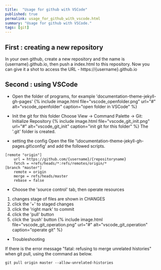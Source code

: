 ```yaml
---
title:  "Usage for github with VSCode"
published: true
permalink: usage_for_github_with_vscode.html
summary: "Usage for github with VSCode."
tags: [git]
---
```


## First : creating a new repository 
In your own github, create a new repository and the name is {username}.github.io, then push a index.html to this repository. Now you can give it a shot to access the URL - https://{username}.github.io

## Second : using VSCode
- Open the folder of programs, for example 'documentation-theme-jekyll-gh-pages'
{% include image.html file="vscode_openfolder.png" url="#" alt="vscode_openfolder" caption="open folder in VSCode" %}

- Init the git for this folder
Choose View -> Command Palette -> Git: Initialize Repository
{% include image.html file="vscode_git_init.png" url="#" alt="vscode_git_init" caption="init git for this folder" %}
The '.git' folder is created. 
- setting the config
Open the file '\documentation-theme-jekyll-gh-pages\.git\config' and add the followed scripts.
```
[remote "origin"]
	url = https://github.com/{username}/{repositoryname}
	fetch = +refs/heads/*:refs/remotes/origin/*
[branch "master"]
	remote = origin
	merge = refs/heads/master
	rebase = false
```
- Choose the 'source control' tab, then operate resources

1. changes stage of files are shown in CHANGES
2. click the '+' to staged changes
3. click the 'right mark' to commit
4. click the 'pull' button
5. click the 'push' button
{% include image.html file="vscode_git_operation.png" url="#" alt="vscode_git_operation" caption="operate git" %}

- Troubleshooting

If there is the error message "fatal: refusing to merge unrelated histories" when git pull, using the command as below.
```
git pull origin master --allow-unrelated-histories
```
